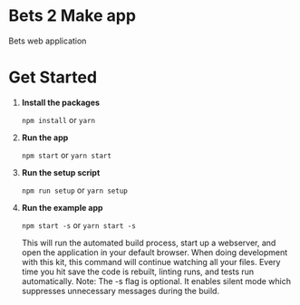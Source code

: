 # Bets 2 Make app

Bets web application

# Get Started

1. **Install the packages**  

    `npm install` or `yarn`

2. **Run the app** 

    `npm start` or `yarn start`

3. **Run the setup script**

    `npm run setup` or `yarn setup`

4. **Run the example app**

    `npm start -s` or `yarn start -s`

    This will run the automated build process, start up a webserver, and open the application in your default browser. When doing development with this kit, this command will continue watching all your files. Every time you hit save the code is rebuilt, linting runs, and tests run automatically. Note: The -s flag is optional. It enables silent mode which suppresses unnecessary messages during the build.